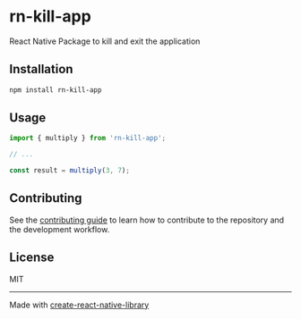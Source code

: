 # rn-kill-app

React Native Package to kill and exit the application

## Installation

```sh
npm install rn-kill-app
```

## Usage


```js
import { multiply } from 'rn-kill-app';

// ...

const result = multiply(3, 7);
```


## Contributing

See the [contributing guide](CONTRIBUTING.md) to learn how to contribute to the repository and the development workflow.

## License

MIT

---

Made with [create-react-native-library](https://github.com/callstack/react-native-builder-bob)
